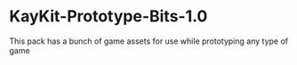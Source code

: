 # KayKit-Prototype-Bits-1.0
This pack has a bunch of game assets for use while prototyping any type of game
